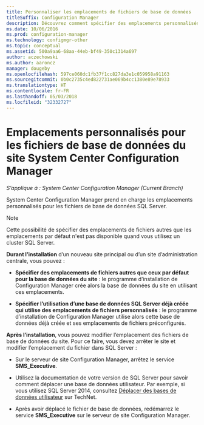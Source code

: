 ```yaml
---
title: Personnaliser les emplacements de fichiers de base de données
titleSuffix: Configuration Manager
description: Découvrez comment spécifier des emplacements personnalisés pour des fichiers de base de données SQL Server.
ms.date: 10/06/2016
ms.prod: configuration-manager
ms.technology: configmgr-other
ms.topic: conceptual
ms.assetid: 500a9aa6-68aa-44eb-bf49-350c1314a697
author: aczechowski
ms.author: aaroncz
manager: dougeby
ms.openlocfilehash: 597ce060dc1fb37f1cc827da3e1c059958a91163
ms.sourcegitcommit: 0b0c2735c4ed822731ae069b4cc1380e89e78933
ms.translationtype: HT
ms.contentlocale: fr-FR
ms.lasthandoff: 05/03/2018
ms.locfileid: "32332727"
---
```

# <a name="custom-locations-for-system-center-configuration-manager-site-database-files"></a>Emplacements personnalisés pour les fichiers de base de données du site System Center Configuration Manager

*S’applique à : System Center Configuration Manager (Current Branch)*

 System Center Configuration Manager prend en charge les emplacements personnalisés pour les fichiers de base de données SQL Server.  

> [!NOTE]  
>  Cette possibilité de spécifier des emplacements de fichiers autres que les emplacements par défaut n'est pas disponible quand vous utilisez un cluster SQL Server.  

 **Durant l’installation** d’un nouveau site principal ou d’un site d’administration centrale, vous pouvez :  

-   **Spécifier des emplacements de fichiers autres que ceux par défaut pour la base de données du site** : le programme d’installation de Configuration Manager crée alors la base de données du site en utilisant ces emplacements.  

-   **Spécifier l’utilisation d’une base de données SQL Server déjà créée qui utilise des emplacements de fichiers personnalisés** : le programme d’installation de Configuration Manager utilise alors cette base de données déjà créée et ses emplacements de fichiers préconfigurés.  

**Après l’installation**, vous pouvez modifier l’emplacement des fichiers de base de données du site. Pour ce faire, vous devez arrêter le site et modifier l’emplacement du fichier dans SQL Server :  

-   Sur le serveur de site Configuration Manager, arrêtez le service **SMS_Executive**.  

-   Utilisez la documentation de votre version de SQL Server pour savoir comment déplacer une base de données utilisateur. Par exemple, si vous utilisez SQL Server 2014, consultez [Déplacer des bases de données utilisateur](https://technet.microsoft.com/library/ms345483\(v=sql.120\).aspx) sur TechNet.  

-   Après avoir déplacé le fichier de base de données, redémarrez le service **SMS_Executive** sur le serveur de site Configuration Manager.  
